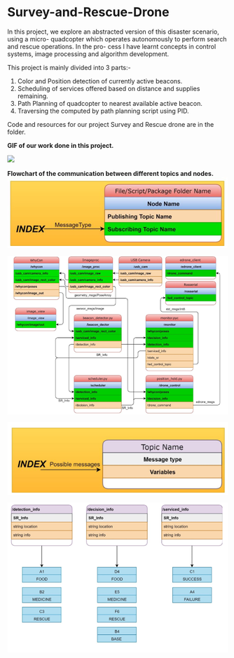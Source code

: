 # Survey-and-Rescue-Drone
In this project, we explore an abstracted version of this disaster scenario, using a micro-
quadcopter which operates autonomously to perform search and rescue operations. In the pro-
cess I have learnt concepts in control systems, image processing and algorithm development.

This project is mainly divided into 3 parts:-
1. Color and Position detection of currently active beacons.
2. Scheduling of services offered based on distance and supplies remaining.
3. Path Planning of quadcopter to nearest available active beacon.
4. Traversing the computed by path planning script using PID.

Code and resources for our project Survey and Rescue drone are in the folder.

**GIF of our work done in this project.**

![](./catkin_ws/srd_2.gif)

**Flowchart of the communication between different topics and nodes.**
![](./catkin_ws/nodes_description.png)

![](./catkin_ws/flowchart1.png)

![](./catkin_ws/topic_description.png)

![](./catkin_ws/flowchart2.png)
